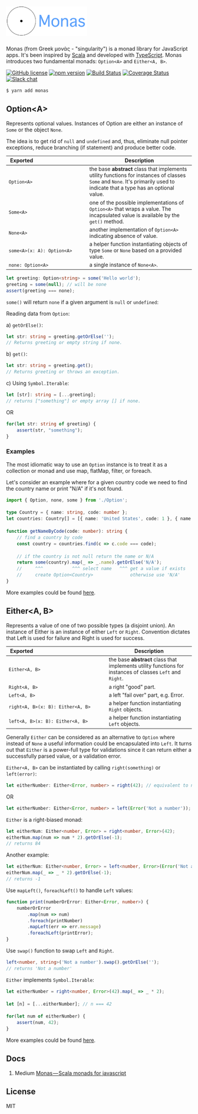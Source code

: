 # <a href='https://ddoronin.github.io/monas/'><img src="https://github.com/ddoronin/monas/raw/master/assets/Monas.png" alt="μονάς - Scala like monads for javascript" height="80px"/></a>

Monas (from Greek μονάς - "singularity") is a monad library for JavaScript apps. It's been inspired by [Scala](https://www.scala-lang.org) and developed with [TypeScript](http://www.typescriptlang.org). Monas introduces two fundamental monads: `Option<A>` and `Either<A, B>`.

[![GitHub license](https://img.shields.io/badge/license-MIT-blue.svg)](https://github.com/ddoronin/monas/blob/master/LICENSE) 
[![npm version](https://img.shields.io/npm/v/monas.svg?style=flat)](https://www.npmjs.com/package/monas) 
[![Build Status](https://travis-ci.org/ddoronin/monas.svg?branch=master)](https://travis-ci.org/ddoronin/monas) 
[![Coverage Status](https://coveralls.io/repos/github/ddoronin/monas/badge.svg?branch=master)](https://coveralls.io/github/ddoronin/monas?branch=master)
[![Slack chat](https://now-examples-slackin-fpiresrxzs.now.sh/badge.svg)](https://now-examples-slackin-fpiresrxzs.now.sh) 

```bash
$ yarn add monas
```

## Option&lt;A>

Represents optional values. Instances of Option are either an instance of `Some` or the object `None`.

The idea is to get rid of `null` and `undefined` and, thus, eliminate null pointer exceptions, reduce branching (if statement) and produce better code.

| &nbsp;Exported&nbsp;&nbsp;&nbsp;&nbsp;&nbsp;&nbsp;&nbsp;&nbsp;&nbsp;&nbsp;&nbsp;&nbsp;&nbsp;&nbsp;&nbsp;&nbsp;&nbsp;&nbsp;&nbsp;&nbsp;&nbsp;&nbsp;&nbsp;&nbsp;&nbsp;&nbsp;&nbsp;&nbsp;&nbsp;&nbsp;&nbsp;&nbsp;&nbsp;&nbsp;&nbsp;&nbsp;&nbsp;| Description |
| ------ | ----------- |
| `Option<A>`  | the base **abstract** class that implements utility functions for instances of classes `Some` and `None`. It's primarily used to indicate that a type has an optional value. |
| `Some<A>` |  one of the possible implementations of `Option<A>` that wraps a value. The incapsulated value is available by the `get()` method. |
| `None<A>` | another implementation of `Option<A>` indicating absence of value.|
| `some<A>(x: A): Option<A>` | a helper function instantiating objects of type `Some` or `None` based on a provided value.|
| `none: Option<A>` | a single instance of `None<A>`. |


```typescript
let greeting: Option<string> = some('Hello world');
greeting = some(null); // will be none
assert(greeting === none);
```
`some()` will return `none` if a given argument is `null` or `undefined`:

Reading data from `Option`:

a) `getOrElse()`:
```typescript
let str: string = greeting.getOrElse(''); 
// Returns greeting or empty string if none.
```

b) `get()`:
```typescript
let str: string = greeting.get(); 
// Returns greeting or throws an exception.
```

c) Using `Symbol.Iterable`:
```typescript
let [str]: string = [...greeting]; 
// returns ["something"] or empty array [] if none.
```
OR
```typescript
for(let str: string of greeting) {
    assert(str, "something");
}
```

### Examples

The most idiomatic way to use an `Option` instance is to treat it as a collection or monad and use map, flatMap, filter, or foreach.

Let's consider an example where for a given country code we need to find the country name or print "N/A" if it's not found. 

```typescript
import { Option, none, some } from './Option';

type Country = { name: string, code: number };
let countries: Country[] = [{ name: 'United States', code: 1 }, { name: 'United Kingdom', code: 44 }];

function getNameByCode(code: number): string {
    // find a country by code
    const country = countries.find(c => c.code === code);

    // if the country is not null return the name or N/A
    return some(country).map(_ => _.name).getOrElse('N/A');
    //     ^^^           ^^^ select name   ^^^ get a value if exists
    //     create Option<Country>              otherwise use 'N/A'
}
```

More examples could be found [here](https://github.com/ddoronin/monas/blob/master/test/Option.examples.spec.ts).

## Either&lt;A, B>

Represents a value of one of two possible types (a disjoint union). 
An instance of Either is an instance of either `Left` or `Right`.
Convention dictates that Left is used for failure and Right is used for success.

| &nbsp;Exported&nbsp;&nbsp;&nbsp;&nbsp;&nbsp;&nbsp;&nbsp;&nbsp;&nbsp;&nbsp;&nbsp;&nbsp;&nbsp;&nbsp;&nbsp;&nbsp;&nbsp;&nbsp;&nbsp;&nbsp;&nbsp;&nbsp;&nbsp;&nbsp;&nbsp;&nbsp;&nbsp;&nbsp;&nbsp;&nbsp;&nbsp;&nbsp;&nbsp;&nbsp;&nbsp;&nbsp;&nbsp;&nbsp;&nbsp;&nbsp;&nbsp;&nbsp;&nbsp;&nbsp;&nbsp;&nbsp;&nbsp;&nbsp;&nbsp;&nbsp;&nbsp; | Description |
| ------ | ----------- |
| `Either<A, B>`| the base **abstract** class that implements utility functions for instances of classes `Left` and `Right`. |
| `Right<A, B>` | a right "good" part. |
| `Left<A, B>` | a left "fail over" part, e.g. Error. |
| `right<A, B>(x: B): Either<A, B>` | a helper function instantiating `Right` objects. |
| `left<A, B>(x: B): Either<A, B>` | a helper function instantiating `Left` objects. |

Generally `Either` can be considered as an alternative to `Option` where instead of 
`None` a useful information could be encapsulated into `Left`. 
It turns out that `Either` is a power-full type for validations 
since it can return either a successfully parsed value, or a validation error.

`Either<A, B>` can be instantiated by calling `right(something)` or `left(error)`:

```typescript
let eitherNumber: Either<Error, number> = right(42); // equivalent to new Right(42)
```

OR

```typescript
let eitherNumber: Either<Error, number> = left(Error('Not a number')); // equivalent to new Left('Not a number')
```

`Either` is a right-biased monad:
```typescript
let eitherNum: Either<number, Error> = right<number, Error>(42);
eitherNum.map(num => num * 2).getOrElse(-1);
// returns 84
```
Another example:
```typescript
let eitherNum: Either<number, Error> = left<number, Error>(Error('Not a number.'));
eitherNum.map(_ => _ * 2).getOrElse(-1);
// returns -1
```
Use `mapLeft()`, `foreachLeft()` to handle `Left` values:

```typescript
function print(numberOrError: Either<Error, number>) {
    numberOrError
        .map(num => num)
        .foreach(printNumber)
        .mapLeft(err => err.message)
        .foreachLeft(printError);
}
```

Use `swap()` function to swap `Left` and `Right`.

```typescript
left<number, string>('Not a number').swap().getOrElse('');
// returns 'Not a number'
```

`Either` implements `Symbol.Iterable`:
```typescript
let eitherNumber = right<number, Error>(42).map(_ => _ * 2);

let [n] = [...eitherNumber]; // n === 42

for(let num of eitherNumber) {
    assert(num, 42);
}
```

More examples could be found [here](https://github.com/ddoronin/monas/blob/master/test/Either.examples.spec.ts).

## Docs

1. Medium
  [Monas — Scala monads for javascript](https://medium.com/@dmitrydoronin/monas-scala-monads-for-javascript-1e9cd7e82113)


## License

MIT
